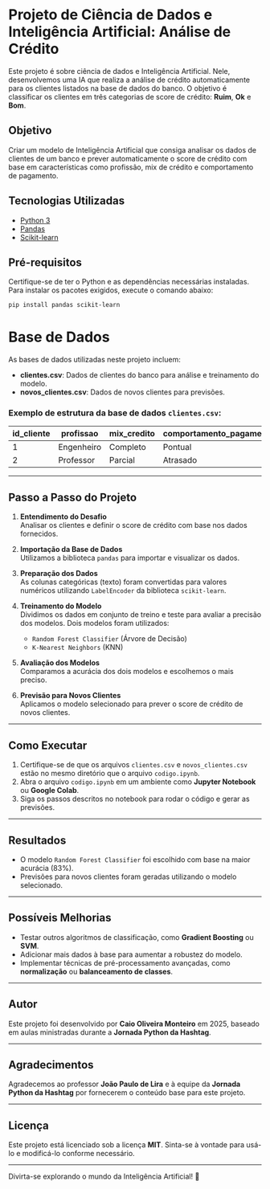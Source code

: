 # Projeto de Ciência de Dados e Inteligência Artificial: Análise de Crédito

Este projeto é sobre ciência de dados e Inteligência Artificial. Nele, desenvolvemos uma IA que realiza a análise de crédito automaticamente para os clientes listados na base de dados do banco. O objetivo é classificar os clientes em três categorias de score de crédito: **Ruim**, **Ok** e **Bom**.

## Objetivo
Criar um modelo de Inteligência Artificial que consiga analisar os dados de clientes de um banco e prever automaticamente o score de crédito com base em características como profissão, mix de crédito e comportamento de pagamento.

## Tecnologias Utilizadas
- [Python 3](https://www.python.org/)
- [Pandas](https://pandas.pydata.org/)
- [Scikit-learn](https://scikit-learn.org/)

## Pré-requisitos
Certifique-se de ter o Python e as dependências necessárias instaladas. Para instalar os pacotes exigidos, execute o comando abaixo:

```bash
pip install pandas scikit-learn
```

# Base de Dados

As bases de dados utilizadas neste projeto incluem:

- **clientes.csv**: Dados de clientes do banco para análise e treinamento do modelo.
- **novos_clientes.csv**: Dados de novos clientes para previsões.

### Exemplo de estrutura da base de dados `clientes.csv`:

| id_cliente | profissao   | mix_credito | comportamento_pagamento | score_credito |
|------------|-------------|-------------|--------------------------|---------------|
| 1          | Engenheiro  | Completo    | Pontual                  | Bom           |
| 2          | Professor   | Parcial     | Atrasado                 | Ruim          |

---

## Passo a Passo do Projeto

1. **Entendimento do Desafio**  
   Analisar os clientes e definir o score de crédito com base nos dados fornecidos.

2. **Importação da Base de Dados**  
   Utilizamos a biblioteca `pandas` para importar e visualizar os dados.

3. **Preparação dos Dados**  
   As colunas categóricas (texto) foram convertidas para valores numéricos utilizando `LabelEncoder` da biblioteca `scikit-learn`.

4. **Treinamento do Modelo**  
   Dividimos os dados em conjunto de treino e teste para avaliar a precisão dos modelos. Dois modelos foram utilizados:
   - `Random Forest Classifier` (Árvore de Decisão)
   - `K-Nearest Neighbors` (KNN)

5. **Avaliação dos Modelos**  
   Comparamos a acurácia dos dois modelos e escolhemos o mais preciso.

6. **Previsão para Novos Clientes**  
   Aplicamos o modelo selecionado para prever o score de crédito de novos clientes.

---

## Como Executar

1. Certifique-se de que os arquivos `clientes.csv` e `novos_clientes.csv` estão no mesmo diretório que o arquivo `codigo.ipynb`.
2. Abra o arquivo `codigo.ipynb` em um ambiente como **Jupyter Notebook** ou **Google Colab**.
3. Siga os passos descritos no notebook para rodar o código e gerar as previsões.

---

## Resultados

- O modelo `Random Forest Classifier` foi escolhido com base na maior acurácia (83%).
- Previsões para novos clientes foram geradas utilizando o modelo selecionado.

---

## Possíveis Melhorias

- Testar outros algoritmos de classificação, como **Gradient Boosting** ou **SVM**.
- Adicionar mais dados à base para aumentar a robustez do modelo.
- Implementar técnicas de pré-processamento avançadas, como **normalização** ou **balanceamento de classes**.

---

## Autor

Este projeto foi desenvolvido por **Caio Oliveira Monteiro** em 2025, baseado em aulas ministradas durante a **Jornada Python da Hashtag**.

---

## Agradecimentos

Agradecemos ao professor **João Paulo de Lira** e à equipe da **Jornada Python da Hashtag** por fornecerem o conteúdo base para este projeto.

---

## Licença

Este projeto está licenciado sob a licença **MIT**. Sinta-se à vontade para usá-lo e modificá-lo conforme necessário.

___

Divirta-se explorando o mundo da Inteligência Artificial! 🚀
